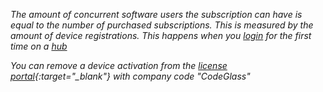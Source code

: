 *The amount of concurrent software users the subscription can have is equal to the number of purchased subscriptions.
This is measured by the amount of device registrations. This happens when you [login]({{site.baseurl}}/docs/views/Splashscreen#login) for the first time on a [hub]({{site.baseurl}}/docs/features/CodeGlassHub)* <br/>


*You can remove a device activation from the [license portal](https://users.licensespring.com/){:target="_blank"} with company code "CodeGlass"* <br/>